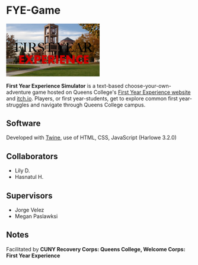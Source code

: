# FYE-Game

<img src='game_cover.jpeg' title='Queens College Campus' width='50%' alt='Queens College Campus' />

**First Year Experience Simulator** is a text-based choose-your-own-adventure game hosted on Queens College's [First Year Experience website](http://fye.qc.cuny.edu/fye-simulator-game/) and [itch.io](https://fyioffice.itch.io/fyesimulator). Players, or first year-students, get to explore common first year-struggles and navigate through Queens College campus.

## Software

Developed with [Twine](https://twinery.org/), use of HTML, CSS, JavaScript (Harlowe 3.2.0)

## Collaborators

- Lily D.
- Hasnatul H.

## Supervisors
- Jorge Velez
- Megan Paslawksi

## Notes

Facilitated by **CUNY Recovery Corps: Queens College, Welcome Corps: First Year Experience**
